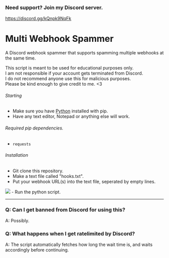 ### Need support? Join my Discord server.
https://discord.gg/kQnpk9NqFk


# Multi Webhook Spammer
A Discord webhook spammer that supports spamming multiple webhooks at the same time.

This script is meant to be used for educational purposes only.<br>
I am not responsible if your account gets terminated from Discord.<br>
I do not recommend anyone use this for malicious purposes.<br>
Please be kind enough to give credit to me. <3

###### Starting

- Make sure you have [Python](https://python.org) installed with pip.
- Have any text editor, Notepad or anything else will work.

###### Required pip dependencies.

- `requests`

###### Installation

- Git clone this repository.
- Make a text file called "hooks.txt".
- Put your webhook URL(s) into the text file, seperated by empty lines.
<img src="https://media.discordapp.net/attachments/934737551409963010/934850830111244298/19430923012022.png">
- Run the python script.

---

### Q: Can I get banned from Discord for using this?
A: Possibly.

### Q: What happens when I get ratelimited by Discord?
A: The script automatically fetches how long the wait time is, and waits accordingly before continuing.
